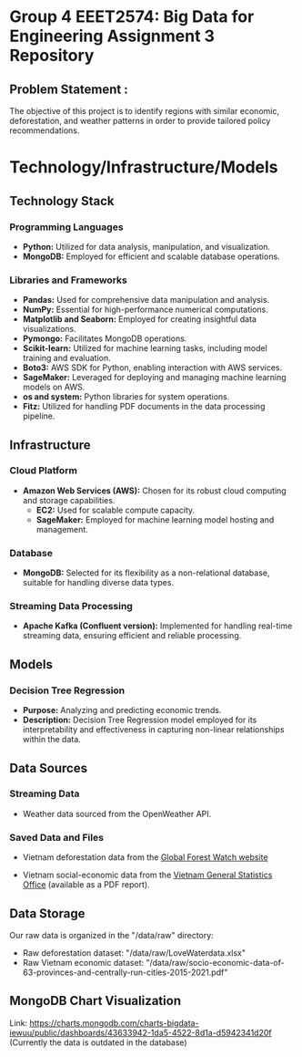 # Group 4 EEET2574: Big Data for Engineering Assignment 3 Repository
## Problem Statement : 
The objective of this project is to identify regions with similar economic, deforestation, and weather patterns in order to provide tailored policy recommendations.

# Technology/Infrastructure/Models

## Technology Stack

### Programming Languages
- **Python:** Utilized for data analysis, manipulation, and visualization.
- **MongoDB:** Employed for efficient and scalable database operations.

### Libraries and Frameworks
- **Pandas:** Used for comprehensive data manipulation and analysis.
- **NumPy:** Essential for high-performance numerical computations.
- **Matplotlib and Seaborn:** Employed for creating insightful data visualizations.
- **Pymongo:** Facilitates MongoDB operations.
- **Scikit-learn:** Utilized for machine learning tasks, including model training and evaluation.
- **Boto3:** AWS SDK for Python, enabling interaction with AWS services.
- **SageMaker:** Leveraged for deploying and managing machine learning models on AWS.
- **os and system:** Python libraries for system operations.
- **Fitz:** Utilized for handling PDF documents in the data processing pipeline.

## Infrastructure

### Cloud Platform
- **Amazon Web Services (AWS):** Chosen for its robust cloud computing and storage capabilities.
  - **EC2:** Used for scalable compute capacity.
  - **SageMaker:** Employed for machine learning model hosting and management.

### Database
- **MongoDB:** Selected for its flexibility as a non-relational database, suitable for handling diverse data types.

### Streaming Data Processing
- **Apache Kafka (Confluent version):** Implemented for handling real-time streaming data, ensuring efficient and reliable processing.

## Models

### Decision Tree Regression
- **Purpose:** Analyzing and predicting economic trends.
- **Description:** Decision Tree Regression model employed for its interpretability and effectiveness in capturing non-linear relationships within the data.



## Data Sources

### Streaming Data
- Weather data sourced from the OpenWeather API.

### Saved Data and Files

- Vietnam deforestation data from the [Global Forest Watch website](https://www.globalforestwatch.org/map/?mainMap=eyJoaWRlTGVnZW5kIjp0cnVlLCJzaG93QW5hbHlzaXMiOnRydWV9&map=eyJjZW50ZXIiOnsibGF0IjoxNi4wMjgwMjY3MjEwNjM1NCwibG5nIjoxMDUuODA2OTAwMDAwMDAwOTV9LCJ6b29tIjo0LjYzMTg5MDk3NTA2NDc1OSwiY2FuQm91bmQiOmZhbHNlfQ%3D%3D&mapMenu=eyJzZWFyY2giOiJ2aWV0biJ9)

- Vietnam social-economic data from the [Vietnam General Statistics Office](https://wtocenter.vn/an-pham/22213-socio-economic-data-of-63-provinces-and-centrally-run-cities-2015-2021) (available as a PDF report).




## Data Storage
Our raw data is organized in the "/data/raw" directory:
- Raw deforestation dataset: "/data/raw/LoveWaterdata.xlsx"
- Raw Vietnam economic dataset: "/data/raw/socio-economic-data-of-63-provinces-and-centrally-run-cities-2015-2021.pdf"


## MongoDB Chart Visualization
Link: https://charts.mongodb.com/charts-bigdata-iewuu/public/dashboards/43633942-1da5-4522-8d1a-d5942341d20f
(Currently the data is outdated in the database)
